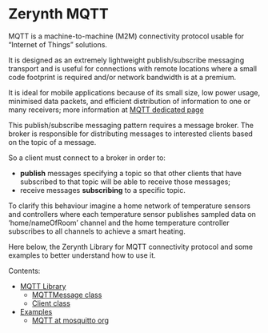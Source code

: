 # Zerynth MQTT

MQTT is a machine-to-machine (M2M) connectivity protocol usable for “Internet of Things” solutions.

It is designed as an extremely lightweight publish/subscribe messaging transport and is useful for connections with remote locations where a small code footprint is required and/or network bandwidth is at a premium.

It is ideal for mobile applications because of its small size, low power usage, minimised data packets, and efficient distribution of information to one or many receivers; more information at [MQTT dedicated page](http://mqtt.org/)

This publish/subscribe messaging pattern requires a message broker. The broker is responsible for distributing messages to interested clients based on the topic of a message.

So a client must connect to a broker in order to:


* **publish** messages specifying a topic so that other clients that have subscribed to that topic will be able to receive those messages;
* receive messages **subscribing** to a specific topic.

To clarify this behaviour imagine a home network of temperature sensors and controllers where each temperature sensor publishes sampled data on ‘home/nameOfRoom’ channel and the home temperature controller subscribes to all channels to achieve a smart heating.

Here below, the Zerynth Library for MQTT connectivity protocol and some examples to better understand how to use it.

Contents:


* [MQTT Library](/latest/reference/libs/zerynth/mqtt/docs/mqtt/)
    * [MQTTMessage class](/latest/reference/libs/zerynth/mqtt/docs/mqtt/#mqttmessage-class)
    * [Client class](/latest/reference/libs/zerynth/mqtt/docs/mqtt/#client-class)
* [Examples](/latest/reference/libs/zerynth/mqtt/docs/examples/)
    * [MQTT at mosquitto org](/latest/reference/libs/zerynth/mqtt/docs/examples/#mqtt-at-mosquittoorg)
